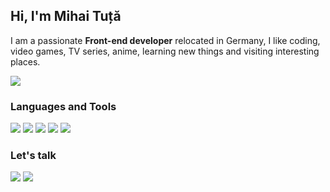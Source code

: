 ## Hi, I'm Mihai Tuță 
I am a passionate **Front-end developer** relocated in Germany, I like coding, video games, TV series, anime, learning new things and visiting interesting places.

[<img src="https://img.shields.io/badge/portfolio-0A0A0A?style=for-the-badge&logo=dev.to&logoColor=white">][portfolio] 

### Languages and Tools
<img src="https://img.shields.io/badge/HTML5-E34F26?style=for-the-badge&logo=html5&logoColor=white"> <img src="https://img.shields.io/badge/CSS3-1572B6?style=for-the-badge&logo=css3&logoColor=white"> <img src="https://img.shields.io/badge/JavaScript-323330?style=for-the-badge&logo=javascript&logoColor=F7DF1E"> <img src="https://img.shields.io/badge/Sass-CC6699?style=for-the-badge&logo=sass&logoColor=white"> <img src="https://img.shields.io/badge/Vue.js-35495E?style=for-the-badge&logo=vue.js&logoColor=4FC08D">

### Let's talk
[<img src="https://img.shields.io/badge/Gmail-D14836?style=for-the-badge&logo=gmail&logoColor=white">][mail] 
[<img src="https://img.shields.io/badge/LinkedIn-0077B5?style=for-the-badge&logo=linkedin&logoColor=white">][linkedin] 

[mail]: mailto:tutamihai@gmail.com
[portfolio]: https://mihaituta.netlify.app/
[linkedin]: https://www.linkedin.com/in/mihai-tuta/
